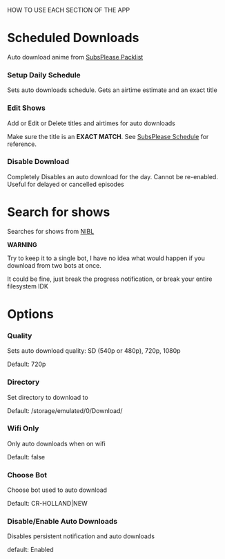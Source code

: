 HOW TO USE EACH SECTION OF THE APP

# Scheduled Downloads

Auto download anime from [SubsPlease Packlist](https://subsplease.org/xdcc)


### Setup Daily Schedule

Sets auto downloads schedule. Gets an airtime estimate and an exact title

### Edit Shows

Add or Edit or Delete titles and airtimes for auto downloads

Make sure the title is an **EXACT MATCH**. See [SubsPlease Schedule](https://subsplease.org/schedule) for reference.

### Disable Download

Completely Disables an auto download for the day. Cannot be re-enabled. Useful for delayed or cancelled episodes

# Search for shows

Searches for shows from [NIBL](https://nibl.co.uk)

**WARNING**

Try to keep it to a single bot, I have no idea what would happen if you download from two bots at once.

It could be fine, just break the progress notification, or break your entire filesystem IDK

# Options

### Quality

Sets auto download quality: SD (540p or 480p), 720p, 1080p

Default: 720p

### Directory

Set directory to download to

Default: /storage/emulated/0/Download/

### Wifi Only

Only auto downloads when on wifi

Default: false

### Choose Bot

Choose bot used to auto download

Default: CR-HOLLAND|NEW

### Disable/Enable Auto Downloads

Disables persistent notification and auto downloads

default: Enabled
